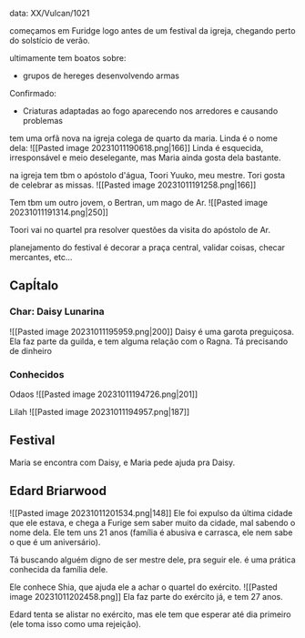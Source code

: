 data: XX/Vulcan/1021

começamos em Furidge logo antes de um festival da igreja, chegando perto do solstício de verão.

ultimamente tem boatos sobre:
- grupos de hereges desenvolvendo armas

Confirmado:
- Criaturas adaptadas ao fogo aparecendo nos arredores e causando problemas

tem uma orfã nova na igreja colega de quarto da maria. Linda é o nome dela:
![[Pasted image 20231011190618.png|166]]
Linda é esquecida, irresponsável e meio deselegante, mas Maria ainda gosta dela bastante.

na igreja tem tbm o apóstolo d'água, Toori Yuuko, meu mestre. Tori gosta de celebrar as missas.
![[Pasted image 20231011191258.png|166]]

Tem tbm um outro jovem, o Bertran, um mago de Ar.
![[Pasted image 20231011191314.png|250]]

Toori vai no quartel pra resolver questões da visita do apóstolo de Ar.

planejamento do festival é decorar a praça central, validar coisas, checar mercantes, etc...

## CapÍtalo

### Char: Daisy Lunarina
![[Pasted image 20231011195959.png|200]]
Daisy é uma garota preguiçosa. Ela faz parte da guilda, e tem alguma relação com o Ragna. Tá precisando de dinheiro

### Conhecidos
Odaos
![[Pasted image 20231011194726.png|201]]

Lilah
![[Pasted image 20231011194957.png|187]]


## Festival
Maria se encontra com Daisy, e Maria pede ajuda pra Daisy.

## Edard Briarwood
![[Pasted image 20231011201534.png|148]]
Ele foi expulso da última cidade que ele estava, e chega a Furige sem saber muito da cidade, mal sabendo o nome dela. Ele tem uns 21 anos (família é abusiva e carrasca, ele nem sabe o que é um aniversário).

Tá buscando alguém digno de ser mestre dele, pra seguir ele. é uma prática conhecida da família dele.

Ele conhece Shia, que ajuda ele a achar o quartel do exército.
![[Pasted image 20231011202458.png]]
Ela faz parte do exército já, e tem 27 anos.

Edard tenta se alistar no exército, mas ele tem que esperar até dia primeiro (ele toma isso como uma rejeição).
